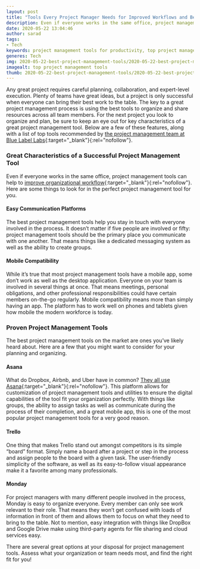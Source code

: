 ```yaml
---
layout: post
title: "Tools Every Project Manager Needs for Improved Workflows and Better Results"
description: Even if everyone works in the same office, project management tools can help to improve organizational workflow. Here are some things to look for in the perfect project management tool for you.
date: 2020-05-22 13:04:46
author: sarad
tags:
- Tech
keywords: project management tools for productivity, top project management tools, best tools for project management
generes: Tech
img: 2020-05-22-best-project-management-tools/2020-05-22-best-project-management-tools-cover.jpg
imagealt: top project management tools
thumb: 2020-05-22-best-project-management-tools/2020-05-22-best-project-management-tools-thumb.jpg
---
```


Any great project requires careful planning, collaboration, and expert-level execution. Plenty of teams have great ideas, but a project is only successful when everyone can bring their best work to the table. The key to a great project management <!--more-->process is using the best tools to organize and share resources across all team members. For the next project you look to organize and plan, be sure to keep an eye out for key characteristics of a great project management tool. Below are a few of these features, along with a list of top tools recommended by [the project management team at Blue Label Labs](https://www.bluelabellabs.com/){:target="_blank"}{:rel="nofollow"}.

### Great Characteristics of a Successful Project Management Tool
Even if everyone works in the same office, project management tools can help to [improve organizational workflow](https://blog.bit.ai/how-digital-collaboration-workplace-improves-workflows/){:target="_blank"}{:rel="nofollow"}. Here are some things to look for in the perfect project management tool for you.

#### Easy Communication Platforms
The best project management tools help you stay in touch with everyone involved in the process. It doesn’t matter if five people are involved or fifty: project management tools should be the primary place you communicate with one another. That means things like a dedicated messaging system as well as the ability to create groups.

#### Mobile Compatibility
While it’s true that most project management tools have a mobile app, some don’t work as well as the desktop application. Everyone on your team is involved in several things at once. That means meetings, personal obligations, and other professional responsibilities could have certain members on-the-go regularly. Mobile compatibility means more than simply having an app. The platform has to work well on phones and tablets given how mobile the modern workforce is today.

### Proven Project Management Tools 
The best project management tools on the market are ones you’ve likely heard about. Here are a few that you might want to consider for your planning and organizing.

#### Asana
What do Dropbox, Airbnb, and Uber have in common? [They all use Asana](https://technologyadvice.com/products/asana-reviews/){:target="_blank"}{:rel="nofollow"}. This platform allows for customization of project management tools and utilities to ensure the digital capabilities of the tool fit your organization perfectly. With things like groups, the ability to assign tasks as well as communicate during the process of their completion, and a great mobile app, this is one of the most popular project management tools for a very good reason.

#### Trello
One thing that makes Trello stand out amongst competitors is its simple “board” format. Simply name a board after a project or step in the process and assign people to the board with a given task. The user-friendly simplicity of the software, as well as its easy-to-follow visual appearance make it a favorite among many professionals.

#### Monday
For project managers with many different people involved in the process, Monday is easy to organize everyone. Every member can only see work relevant to their role. That means they won’t get confused with loads of information in front of them and allows them to focus on what they need to bring to the table. Not to mention, easy integration with things like DropBox and Google Drive make using third-party agents for file sharing and cloud services easy.

There are several great options at your disposal for project management tools. Assess what your organization or team needs most, and find the right fit for you!